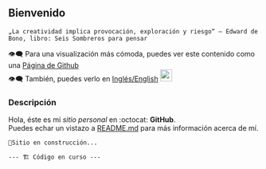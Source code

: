 ## Bienvenido
`„La creatividad implica provocación, exploración y riesgo“ — Edward de Bono, libro: Seis Sombreros para pensar`       

👁‍🗨 Para una visualización más cómoda, puedes ver este contenido como una [Página de Github](https://pedroescribanomendez.github.io/Yo/)      
👁‍🗨 También, puedes verlo en [Inglés/English](https://pedroescribanomendez.github.io/Me/) <img src="https://user-images.githubusercontent.com/84480770/119225926-e4567000-bb06-11eb-8bfb-5a8a6dd7190f.png" width="24" height="24" />  

### Descripción
Hola, éste es mi _sitio_ _personal_ en  :octocat: **GitHub**.  
Puedes echar un vistazo a [README.md](https://github.com/PedroEscribanoMendez/Yo/blob/gh-pages/README.md) para más información acerca de mí.  
 

```markdown
🚧Sitio en construcción...

--- 🏗 Código en curso ---
```

